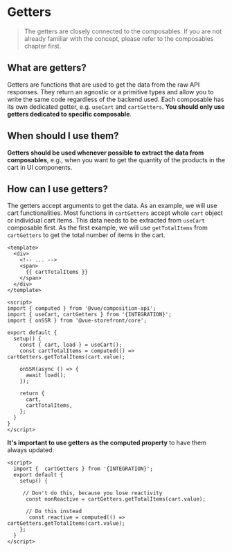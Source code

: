 # Getters

> The getters are closely connected to the composables. If you are not already familiar with the concept, please refer to the composables chapter first.

## What are getters?

Getters are functions that are used to get the data from the raw API responses. They return an agnostic or a primitive types and allow you to write the same code regardless of the backend used.
Each composable has its own dedicated getter, e.g. `useCart` and `cartGetters`. **You should only use getters dedicated to specific composable**.

## When should I use them?

**Getters should be used whenever possible to extract the data from composables**, e.g., when you want to get the quantity of the products in the cart in UI components.

## How can I use getters?

The getters accept arguments to get the data. As an example, we will use cart functionalities.
Most functions in `cartGetters` accept whole `cart` object or individual cart items. This data needs to be extracted from `useCart` composable first.
As the first example, we will use `getTotalItems` from `cartGetters` to get the total number of items in the cart.

```vue
<template>
  <div>
    <!-- ... -->
    <span>
      {{ cartTotalItems }}
    </span>
  </div>
</template>

<script>
import { computed } from '@vue/composition-api';
import { useCart, cartGetters } from '{INTEGRATION}';
import { onSSR } from '@vue-storefront/core';

export default {
  setup() {
    const { cart, load } = useCart();
    const cartTotalItems = computed(() => cartGetters.getTotalItems(cart.value);

    onSSR(async () => {
      await load();
    });

    return {
      cart,
      cartTotalItems,
    };
  }
}
</script>
```

**It's important to use getters as the computed property** to have them always updated:

```vue
<script>
  import {  cartGetters } from '{INTEGRATION}';
  export default {
    setup() {
    
     // Don't do this, because you lose reactivity
      const nonReactive = cartGetters.getTotalItems(cart.value);
      
      // Do this instead
       const reactive = computed(() => cartGetters.getTotalItems(cart.value);
    };
  }
</script>
```
